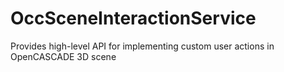 # OccSceneInteractionService
Provides high-level API for implementing custom user actions in OpenCASCADE 3D scene
